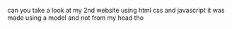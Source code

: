 can you take a look at my 2nd website using html css and javascript it was made using a model and not from my head tho
